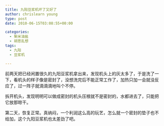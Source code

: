 ```yaml
---
title: 九阳豆浆机坏了又好了
author: chrislearn young
type: post
date: 2010-06-15T03:08:55+00:00

categories:
  - 柴米油盐
  - 胡思乱想
tags:
  - 九阳
  - 豆浆机

---
```

前两天把已经闲置很久的九阳豆浆机拿出来，发现机头上的灰太多了，于是洗了一下，看机头的样子像是密封了，没想洗完后不能正常工作了，加热只加一会就没反应了，过一阵子就滴滴滴地叫个不停。

<!--more-->
拆开机头，发现明明可以做成密封的机头压根就不是密封的，水都进去了，只能把它放那晾干。

第二天，恢复正常。真纳闷，一个利润这么高的玩艺，怎么就一个密封的垫子也不给加，这个九阳豆浆机也太差劲了吧。